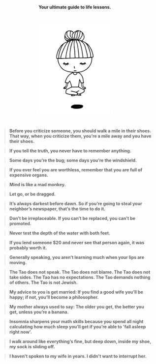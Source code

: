 <p align="center">
  <b>Your ultimate guide to life lessons.</b>
</p>
<br />
<p align="center">
  <a href="https://github.com/mgks/zen"><img width="250" src="https://raw.githubusercontent.com/mgks/mgks/main/res/zen.gif" ref="Zen by QTQR8R - http://www.ivyiby.com/zen"></a>
</p>

<br /><b>

> <span title="Jack Handy">Before you criticize someone, you should walk a mile in their shoes. That way, when you criticize them, you’re a mile away and you have their shoes.</span>

> <span title="Mark Twain">If you tell the truth, you never have to remember anything.</span>

> <span title="Steven Tyler">Some days you’re the bug; some days you’re the windshield.</span>

> If you ever feel you are worthless, remember that you are full of expensive organs.

> Mind is like a mad monkey.

> Let go, or be dragged.

> It’s always darkest before dawn. So if you’re going to steal your neighbor’s newspaper, that’s the time to do it.

> Don’t be irreplaceable. If you can’t be replaced, you can’t be promoted.

> Never test the depth of the water with both feet.

> If you lend someone $20 and never see that person again, it was probably worth it.

> Generally speaking, you aren’t learning much when your lips are moving.

> The Tao does not speak. The Tao does not blame. The Tao does not take sides. The Tao has no expectations. The Tao demands nothing of others. The Tao is not Jewish.

> <span title="Socrates">My advice to you is get married: If you find a good wife you’ll be happy; if not, you’ll become a philosopher.</span>

> <span title="Rose (Betty White), 'The Golden Girls'">My mother always used to say: The older you get, the better you get, unless you’re a banana.</span>

> Insomnia sharpens your math skills because you spend all night calculating how much sleep you’ll get if you’re able to 'fall asleep right now'.

> I walk around like everything’s fine, but deep down, inside my shoe, my sock is sliding off.

> <span title="Rodney Dangerfield">I haven't spoken to my wife in years. I didn't want to interrupt her.</span>

</b>
